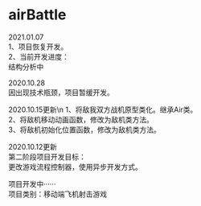 # airBattle

2021.01.07<br>
1、项目恢复开发。<br>
2、当前开发进度：<br>
    结构分析中<br>

2020.10.28<br>
因出现技术瓶颈，项目暂缓开发。<br>

2020.10.15更新\n
1、将敌我双方战机原型类化。继承Air类。<br>
2、将敌机移动动画函数，修改为敌机类方法。<br>
3、将敌机初始化位置函数，修改为敌机类方法。<br>

2020.10.12更新<br>
第二阶段项目开发目标：<br>
更改游戏流程控制器，使用异步开发方式。<br>


项目开发中······<br>
项目类别：移动端飞机射击游戏<br>
